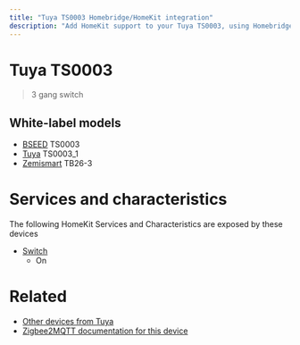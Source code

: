 ```yaml
---
title: "Tuya TS0003 Homebridge/HomeKit integration"
description: "Add HomeKit support to your Tuya TS0003, using Homebridge, Zigbee2MQTT and homebridge-z2m."
---
```

<!---
This file has been GENERATED using src/docgen/docgen.ts
DO NOT EDIT THIS FILE MANUALLY!
-->
# Tuya TS0003
> 3 gang switch


## White-label models
* [BSEED](../index.md#bseed) TS0003
* [Tuya](../index.md#tuya) TS0003_1
* [Zemismart](../index.md#zemismart) TB26-3

# Services and characteristics
The following HomeKit Services and Characteristics are exposed by
these devices

* [Switch](../../switch.md)
  * On


# Related
* [Other devices from Tuya](../index.md#tuya)
* [Zigbee2MQTT documentation for this device](https://www.zigbee2mqtt.io/devices/TS0003.html)